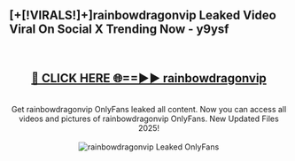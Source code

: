 <h2>[+[!VIRALS!]+]rainbowdragonvip Leaked Video Viral On Social X Trending Now - y9ysf</h2>
<br>
<div align="center">
<h2><a href="https://libra.edu.pl?rainbowdragonvip" rel="nofollow">🔴 CLICK HERE 🌐==►► rainbowdragonvip</a></h2>
<br>
Get rainbowdragonvip OnlyFans leaked all content. Now you can access all videos and pictures of rainbowdragonvip OnlyFans. New Updated Files 2025!
<br>
<br>
<a href="https://libra.edu.pl?rainbowdragonvip" rel="nofollow" data-target="animated-image.originalLink"><img src="https://i.ibb.co.com/WyWwxjT/player-gif2.gif" alt="rainbowdragonvip Leaked OnlyFans" style="max-width: 100%; display: inline-block;" data-target="animated-image.originalImage"></a>
</div>
<br>